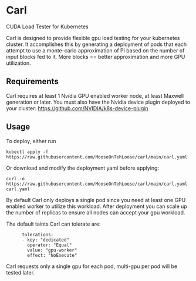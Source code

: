 # Carl
CUDA Load Tester for Kubernetes

Carl is designed to provide flexible gpu load testing for your kubernetes cluster. It accomplishes this by generating a deployment of pods that each attempt to use a monte-carlo approximation of Pi based on the number of input blocks fed to it. More blocks == better approximation and more GPU utilization. 

## Requirements

Carl requires at least 1 Nvidia GPU enabled worker node, at least Maxwell generation or later. 
You must also have the Nvidia device plugin deployed to your cluster: https://github.com/NVIDIA/k8s-device-plugin

## Usage

To deploy, either run

```kubectl apply -f https://raw.githubusercontent.com/MooseOnTehLoose/carl/main/carl.yaml```

Or download and modify the deployment yaml before applying:

```curl -o https://raw.githubusercontent.com/MooseOnTehLoose/carl/main/carl.yaml carl.yaml```

By default Carl only deploys a single pod since you need at least one GPU enabled worker to utilize this workload. After deployment you can scale up the number of replicas to ensure all nodes can accept your gpu workload. 

The default taints Carl can tolerate are:
```
      tolerations:
      - key: "dedicated"
        operator: "Equal"
        value: "gpu-worker"
        effect: "NoExecute"
```
        
Carl requests only a single gpu for each pod, multi-gpu per pod will be tested later. 
